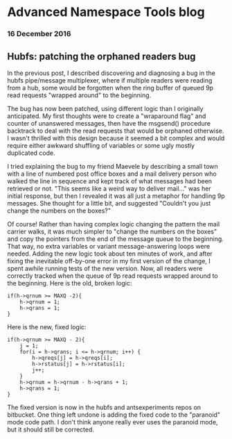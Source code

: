 # Advanced Namespace Tools blog
### 16 December 2016

## Hubfs: patching the orphaned readers bug

In the previous post, I described discovering and diagnosing a bug in the hubfs pipe/message multiplexer, where if multiple readers were reading from a hub, some would be forgotten when the ring buffer of queued 9p read requests "wrapped around" to the beginning.

The bug has now been patched, using different logic than I originally anticipated. My first thoughts were to create a "wraparound flag" and counter of unanswered messages, then have the msgsend() procedure backtrack to deal with the read requests that would be orphaned otherwise. I wasn't thrilled with this design because it seemed a bit complex and would require either awkward shuffling of variables or some ugly mostly duplicated code.

I tried explaining the bug to my friend Maevele by describing a small town with a line of numbered post office boxes and a mail delivery person who walked the line in sequence and kept track of what messages had been retrieved or not. "This seems like a weird way to deliver mail..." was her initial response, but then I revealed it was all just a metaphor for handling 9p messages. She thought for a little bit, and suggested "Couldn't you just change the numbers on the boxes?"

Of course! Rather than having complex logic changing the pattern the mail carrier walks, it was much simpler to "change the numbers on the boxes" and copy the pointers from the end of the message queue to the beginning. That way, no extra variables or variant message-answering loops were needed. Adding the new logic took about ten minutes of work, and after fixing the inevitable off-by-one error in my first version of the change, I spent awhile running tests of the new version. Now, all readers were correctly tracked when the queue of 9p read requests wrapped around to the beginning. Here is the old, broken logic:

	if(h->qrnum >= MAXQ -2){
		h->qrnum = 1;
		h->qrans = 1;
	}

Here is the new, fixed logic:

	if(h->qrnum >= MAXQ - 2){
		j = 1;
		for(i = h->qrans; i <= h->qrnum; i++) {
			h->qreqs[j] = h->qreqs[i];
			h->rstatus[j] = h->rstatus[i];
			j++;
		}
		h->qrnum = h->qrnum - h->qrans + 1;
		h->qrans = 1;
	}

The fixed version is now in the hubfs and antsexperiments repos on bitbucket. One thing left undone is adding the fixed code to the "paranoid" mode code path. I don't think anyone really ever uses the paranoid mode, but it should still be corrected.
